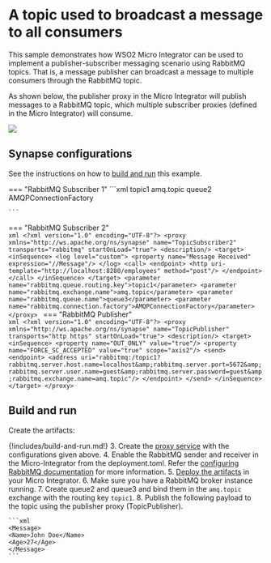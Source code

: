 # A topic used to broadcast a message to all consumers

This sample demonstrates how WSO2 Micro Integrator can be used to implement a publisher-subscriber messaging scenario using RabbitMQ topics. That is, a message publisher can broadcast a message to multiple consumers through the RabbitMQ topic.

As shown below, the publisher proxy in the Micro Integrator will publish messages to a RabbitMQ topic, which multiple subscriber proxies (defined in the Micro Integrator) will consume.

<img src="{{base_path}}/assets/img/integrate/rabbitmq/rabbitmq-pub-sub.png">

## Synapse configurations

See the instructions on how to [build and run](#build-and-run) this example.

=== "RabbitMQ Subscriber 1"
    ```xml
    <?xml version="1.0" encoding="UTF-8"?>
    <proxy xmlns="http://ws.apache.org/ns/synapse" name="TopicSubscriber1" transports="rabbitmq" startOnLoad="true">
      <description/>
      <target>
          <inSequence>
              <log level="custom">
                  <property name="Message Received" expression="//Message"/>
              </log>
              <call>
                  <endpoint>
                      <http uri-template="http://localhost:8280/employees" method="post"/>
                  </endpoint>
              </call>
          </inSequence>
      </target>
      <parameter name="rabbitmq.queue.routing.key">topic1</parameter>
      <parameter name="rabbitmq.exchange.name">amq.topic</parameter>
      <parameter name="rabbitmq.queue.name">queue2</parameter>
      <parameter name="rabbitmq.connection.factory">AMQPConnectionFactory</parameter>
    </proxy>
    
    ```
=== "RabbitMQ Subscriber 2"    
    ```xml
    <?xml version="1.0" encoding="UTF-8"?>
    <proxy xmlns="http://ws.apache.org/ns/synapse" name="TopicSubscriber2" transports="rabbitmq" startOnLoad="true">
      <description/>
      <target>
          <inSequence>
              <log level="custom">
                  <property name="Message Received" expression="//Message"/>
              </log>
              <call>
                  <endpoint>
                      <http uri-template="http://localhost:8280/employees" method="post"/>
                  </endpoint>
              </call>
          </inSequence>
      </target>
      <parameter name="rabbitmq.queue.routing.key">topic1</parameter>
      <parameter name="rabbitmq.exchange.name">amq.topic</parameter>
      <parameter name="rabbitmq.queue.name">queue3</parameter>
      <parameter name="rabbitmq.connection.factory">AMQPConnectionFactory</parameter>
    </proxy>
    ```
=== "RabbitMQ Publisher"    
    ```xml
    <?xml version="1.0" encoding="UTF-8"?>
    <proxy xmlns="http://ws.apache.org/ns/synapse" name="TopicPublisher" transports="http https" startOnLoad="true">
      <description/>
      <target>
          <inSequence>
              <property name="OUT_ONLY" value="true"/>
              <property name="FORCE_SC_ACCEPTED" value="true" scope="axis2"/>
              <send>
                  <endpoint>
                      <address uri="rabbitmq:/topic1?rabbitmq.server.host.name=localhost&amp;rabbitmq.server.port=5672&amp;rabbitmq.server.user.name=guest&amp;rabbitmq.server.password=guest&amp;rabbitmq.exchange.name=amq.topic"/>
                  </endpoint>
              </send>
          </inSequence>
      </target>
    </proxy>
    ```

## Build and run

Create the artifacts:

{!includes/build-and-run.md!}
3. Create the [proxy service]({{base_path}}/develop/creating-artifacts/creating-a-proxy-service) with the configurations given above.
4. Enable the RabbitMQ sender and receiver in the Micro-Integrator from the deployment.toml. Refer the 
 [configuring RabbitMQ documentation]({{base_path}}/install-and-setup/setup/brokers/configure-with-rabbitmq) for more information.
5. [Deploy the artifacts]({{base_path}}/develop/deploy-artifacts) in your Micro Integrator.
6. Make sure you have a RabbitMQ broker instance running.
7. Create queue2 and queue3 and bind them in the `amq.topic` exchange with the routing key `topic1`.
8. Publish the following payload to the topic using the publisher proxy (TopicPublisher).

    ```xml
    <Message>
    <Name>John Doe</Name>
    <Age>27</Age>
    </Message>
    ```
